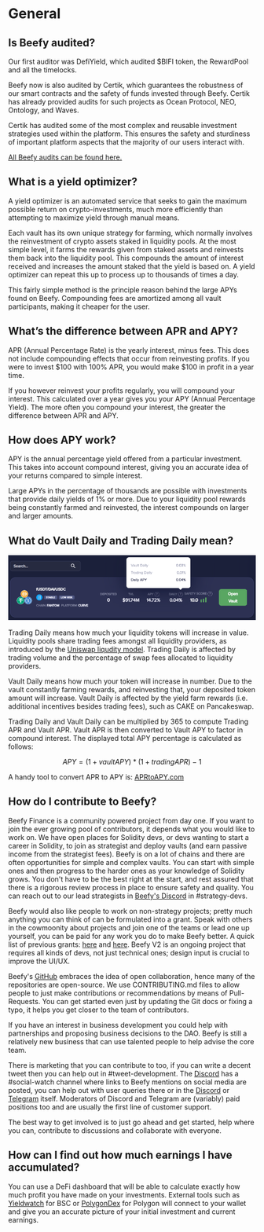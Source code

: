 # General

## Is Beefy audited?

Our first auditor was DefiYield, which audited $BIFI token, the RewardPool and all the timelocks.

Beefy now is also audited by Certik, which guarantees the robustness of our smart contracts and the safety of funds invested through Beefy. Certik has already provided audits for such projects as Ocean Protocol, NEO, Ontology, and Waves.

Certik has audited some of the most complex and reusable investment strategies used within the platform. This ensures the safety and sturdiness of important platform aspects that the majority of our users interact with.

[All Beefy audits can be found here.](https://github.com/beefyfinance/beefy-audits)

## What is a yield optimizer?

A yield optimizer is an automated service that seeks to gain the maximum possible return on crypto-investments, much more efficiently than attempting to maximize yield through manual means.

Each vault has its own unique strategy for farming, which normally involves the reinvestment of crypto assets staked in liquidity pools. At the most simple level, it farms the rewards given from staked assets and reinvests them back into the liquidity pool. This compounds the amount of interest received and increases the amount staked that the yield is based on. A yield optimizer can repeat this up to process up to thousands of times a day.

This fairly simple method is the principle reason behind the large APYs found on Beefy. Compounding fees are amortized among all vault participants, making it cheaper for the user.

## What’s the difference between APR and APY?

APR (Annual Percentage Rate) is the yearly interest, minus fees. This does not include compounding effects that occur from reinvesting profits. If you were to invest $100 with 100% APR, you would make $100 in profit in a year time.

If you however reinvest your profits regularly, you will compound your interest. This calculated over a year gives you your APY (Annual Percentage Yield). The more often you compound your interest, the greater the difference between APR and APY.

## How does APY work?

APY is the annual percentage yield offered from a particular investment. This takes into account compound interest, giving you an accurate idea of your returns compared to simple interest.

Large APYs in the percentage of thousands are possible with investments that provide daily yields of 1% or more. Due to your liquidity pool rewards being constantly farmed and reinvested, the interest compounds on larger and larger amounts.

## What do Vault Daily and Trading Daily mean?

![](../.gitbook/assets/vault-trading-daily.png)

Trading Daily means how much your liquidity tokens will increase in value. Liquidity pools share trading fees amongst all liquidity providers, as introduced by the [Uniswap liqudity model](https://uniswap.org/docs/v2/advanced-topics/fees/). Trading Daily is affected by trading volume and the percentage of swap fees allocated to liquidity providers.

Vault Daily means how much your token will increase in number. Due to the vault constantly farming rewards, and reinvesting that, your deposited token amount will increase. Vault Daily is affected by the yield farm rewards (i.e. additional incentives besides trading fees), such as CAKE on Pancakeswap.

Trading Daily and Vault Daily can be multiplied by 365 to compute Trading APR and Vault APR. Vault APR is then converted to Vault APY to factor in compound interest. The displayed total APY percentage is calculated as follows:

$$
APY = (1 + vaultAPY) * (1 + tradingAPR) - 1
$$

A handy tool to convert APR to APY is: [APRtoAPY.com](https://www.aprtoapy.com)

## How do I contribute to Beefy?

Beefy Finance is a community powered project from day one. If you want to join the ever growing pool of contributors, it depends what you would like to work on. We have open places for Solidity devs, or devs wanting to start a career in Solidity, to join as strategist and deploy vaults (and earn passive income from the strategist fees). Beefy is on a lot of chains and there are often opportunities for simple and complex vaults. You can start with simple ones and then progress to the harder ones as your knowledge of Solidity grows. You don't have to be the best right at the start, and rest assured that there is a rigorous review process in place to ensure safety and quality. You can reach out to our lead strategists in [Beefy's Discord](https://discord.gg/yq8wfHd) in #strategy-devs.

Beefy would also like people to work on non-strategy projects; pretty much anything you can think of can be formulated into a grant. Speak with others in the cowmoonity about projects and join one of the teams or lead one up yourself, you can be paid for any work you do to make Beefy better. A quick list of previous grants: [here](https://forum.beefy.finance/c/grant-ideas/11) and [here](https://forum.beefy.finance/c/grant-requests-b1/10). Beefy V2 is an ongoing project that requires all kinds of devs, not just technical ones; design input is crucial to improve the UI/UX.

Beefy's [GitHub](https://github.com/beefyfinance) embraces the idea of open collaboration, hence many of the repositories are open-source. We use CONTRIBUTING.md files to allow people to just make contributions or recommendations by means of Pull-Requests. You can get started even just by updating the Git docs or fixing a typo, it helps you get closer to the team of contributors.

If you have an interest in business development you could help with partnerships and proposing business decisions to the DAO. Beefy is still a relatively new business that can use talented people to help advise the core team.

There is marketing that you can contribute to too, if you can write a decent tweet then you can help out in #tweet-development. The [Discord](https://discord.gg/yq8wfHd) has a #social-watch channel where links to Beefy mentions on social media are posted, you can help out with user queries there or in the [Discord](https://discord.gg/yq8wfHd) or [Telegram](https://t.me/beefyfinance) itself. Moderators of Discord and Telegram are (variably) paid positions too and are usually the first line of customer support.

The best way to get involved is to just go ahead and get started, help where you can, contribute to discussions and collaborate with everyone.

## How can I find out how much earnings I have accumulated?

You can use a DeFi dashboard that will be able to calculate exactly how much profit you have made on your investments. External tools such as [Yieldwatch](https://yieldwatch.net) for BSC or [PolygonDex](https://polygondex.com/track/yield/yieldMeBroDawg.aspx) for Polygon will connect to your wallet and give you an accurate picture of your initial investment and current earnings.
